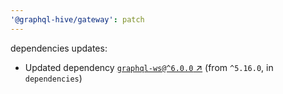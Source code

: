 ```yaml
---
'@graphql-hive/gateway': patch
---
```


dependencies updates: 

- Updated dependency [`graphql-ws@^6.0.0` ↗︎](https://www.npmjs.com/package/graphql-ws/v/6.0.0) (from `^5.16.0`, in `dependencies`)
